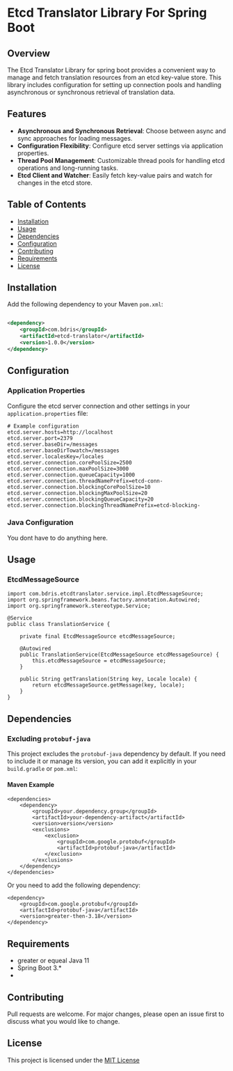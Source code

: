 # Etcd Translator Library For Spring Boot

## Overview

The Etcd Translator Library for spring boot provides a convenient way to manage and fetch translation resources from an
etcd key-value store. This library includes configuration for setting up connection pools and handling asynchronous or
synchronous retrieval of translation data.

## Features

- **Asynchronous and Synchronous Retrieval**: Choose between async and sync approaches for loading messages.
- **Configuration Flexibility**: Configure etcd server settings via application properties.
- **Thread Pool Management**: Customizable thread pools for handling etcd operations and long-running tasks.
- **Etcd Client and Watcher**: Easily fetch key-value pairs and watch for changes in the etcd store.

## Table of Contents

- [Installation](#installation)
- [Usage](#usage)
- [Dependencies](#dependencies)
- [Configuration](#configuration)
- [Contributing](#contributing)
- [Requirements](#requirements)
- [License](#license)

## Installation

Add the following dependency to your Maven `pom.xml`:

```xml

<dependency>
    <groupId>com.bdris</groupId>
    <artifactId>etcd-translator</artifactId>
    <version>1.0.0</version>
</dependency>
```

## Configuration

### Application Properties

Configure the etcd server connection and other settings in your `application.properties` file:

```properties
# Example configuration
etcd.server.hosts=http://localhost
etcd.server.port=2379
etcd.server.baseDir=/messages
etcd.server.baseDirTowatch=/messages
etcd.server.localesKey=/locales
etcd.server.connection.corePoolSize=2500
etcd.server.connection.maxPoolSize=3000
etcd.server.connection.queueCapacity=1000
etcd.server.connection.threadNamePrefix=etcd-conn-
etcd.server.connection.blockingCorePoolSize=10
etcd.server.connection.blockingMaxPoolSize=20
etcd.server.connection.blockingQueueCapacity=20
etcd.server.connection.blockingThreadNamePrefix=etcd-blocking-
```

### Java Configuration

You dont have to do anything here.

## Usage

### EtcdMessageSource

```
import com.bdris.etcdtranslator.service.impl.EtcdMessageSource;
import org.springframework.beans.factory.annotation.Autowired;
import org.springframework.stereotype.Service;

@Service
public class TranslationService {

    private final EtcdMessageSource etcdMessageSource;

    @Autowired
    public TranslationService(EtcdMessageSource etcdMessageSource) {
        this.etcdMessageSource = etcdMessageSource;
    }

    public String getTranslation(String key, Locale locale) {
        return etcdMessageSource.getMessage(key, locale);
    }
}
```

## Dependencies

### Excluding `protobuf-java`

This project excludes the `protobuf-java` dependency by default. If you need to include it or manage its version, you
can add it explicitly in your `build.gradle` or `pom.xml`:

#### Maven Example

```
<dependencies>
    <dependency>
        <groupId>your.dependency.group</groupId>
        <artifactId>your-dependency-artifact</artifactId>
        <version>version</version>
        <exclusions>
            <exclusion>
                <groupId>com.google.protobuf</groupId>
                <artifactId>protobuf-java</artifactId>
            </exclusion>
        </exclusions>
    </dependency>
</dependencies>
```

Or you need to add the following dependency:

```
<dependency>
    <groupId>com.google.protobuf</groupId>
    <artifactId>protobuf-java</artifactId>
    <version>greater-then-3.18</version>
</dependency>
```

## Requirements

- greater or equeal Java 11
- Spring Boot 3.*
-

## Contributing

Pull requests are welcome. For major changes, please open an issue first to discuss what you would like to change.

## License

This project is licensed under the [MIT License](LICENSE.md)
